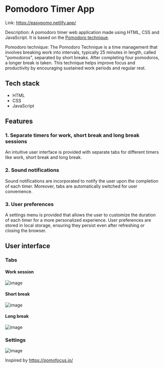 # Pomodoro Timer App

Link: https://easypomo.netlify.app/

Description: A pomodoro timer web application made using HTML, CSS and JavaScript. It is based on the [Pomodoro technique](https://en.wikipedia.org/wiki/Pomodoro_Technique).

Pomodoro technique: The Pomodoro Technique is a time management that involves breaking work into intervals, typically 25 minutes in length, called "pomodoros", separated by short breaks. After completing four pomodoros, a longer break is taken. This technique helps improve focus and productivity by encouraging sustained work periods and regular rest.

## Tech stack
* HTML
* CSS
* JavaScript

## Features

### 1. Separate timers for work, short break and long break sessions
An intuitive user interface is provided with separate tabs for different timers like work, short break and long break.

### 2. Sound notifications
Sound notifications are incorporated to notify the user upon the completion of each timer. Moreover, tabs are automatically switched for user convenience.

### 3. User preferences
A settings menu is provided that allows the user to customize the duration of each timer for a more personalized experience. User preferences are stored in local storage, ensuring they persist even after refreshing or closing the browser.


## User interface

### Tabs
#### Work session

![image](https://github.com/user-attachments/assets/fa641c8f-2a27-4587-9bb6-353156927c3d)

#### Short break

![image](https://github.com/user-attachments/assets/e08ddc50-d25a-4f26-9093-fa11e8fcde2d)

#### Long break

![image](https://github.com/user-attachments/assets/4b25db59-b814-4a8c-8059-16de5ce10e82)

### Settings
![image](https://github.com/user-attachments/assets/e0c2daec-25e7-41a3-9d7a-32314b0c4252)

Inspired by https://pomofocus.io/
